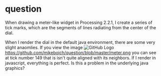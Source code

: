 # question
When drawing a meter-like widget in Processing 2.2.1, I create a series of tick marks, which are the segments of lines radiating from the center of the dial.

When I render the dial in the default java environment, there are some very slight anaomlies.  If you view the image ![GitHub Logo](/images/logo.png)https://github.com/mikeboich/question/blob/master/meter.png you can see at tick number 149 that is isn't quite aligned with its neighbors.  If I render in javascript, everything is perfect.  Is this a problem in the underlying java graphics?


